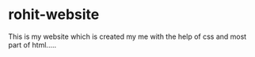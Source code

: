 # rohit-website
This is my website which is created my me with the help of css and most part of html.....
